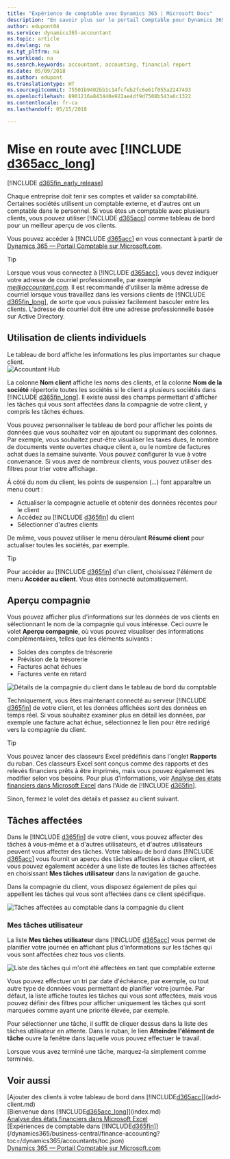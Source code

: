 ```yaml
---
title: "Expérience de comptable avec Dynamics 365 | Microsoft Docs"
description: "En savoir plus sur le portail Comptable pour Dynamics 365."
author: edupont04
ms.service: dynamics365-accountant
ms.topic: article
ms.devlang: na
ms.tgt_pltfrm: na
ms.workload: na
ms.search.keywords: accountant, accounting, financial report
ms.date: 05/09/2018
ms.author: edupont
ms.translationtype: HT
ms.sourcegitcommit: 75501b9402bb1c14fcfeb2fc6e61f055a2247493
ms.openlocfilehash: 8901216a843440e922ae4df9d7508b543a6c1322
ms.contentlocale: fr-ca
ms.lasthandoff: 05/15/2018

---
```

# <a name="get-started-with-include-d365acclongincludesd365acclongmdmd"></a>Mise en route avec [!INCLUDE [d365acc_long](includes/d365acc_long_md.md)]
[!INCLUDE [d365fin_early_release](includes/d365fin_early_release.md.md)]

Chaque entreprise doit tenir ses comptes et valider sa comptabilité. Certaines sociétés utilisent un comptable externe, et d'autres ont un comptable dans le personnel. Si vous êtes un comptable avec plusieurs clients, vous pouvez utiliser [!INCLUDE [d365acc](includes/d365acc_md.md)] comme tableau de bord pour un meilleur aperçu de vos clients.  

Vous pouvez accéder à [!INCLUDE [d365acc](includes/d365acc_md.md)] en vous connectant à partir de [Dynamics 365 — Portail Comptable sur Microsoft.com](https://www.microsoft.com/en-us/dynamics365/financial-insights-for-accountants).  

> [!TIP]
>  Lorsque vous vous connectez à [!INCLUDE [d365acc](includes/d365acc_md.md)], vous devez indiquer votre adresse de courriel professionnelle, par exemple <em>me@accountant.com</em>. Il est recommandé d'utiliser la même adresse de courriel lorsque vous travaillez dans les versions clients de [!INCLUDE [d365fin_long](includes/d365fin_long_md.md)], de sorte que vous puissiez facilement basculer entre les clients. L'adresse de courriel doit être une adresse professionnelle basée sur Active Directory.

## <a name="working-with-individual-clients"></a>Utilisation de clients individuels
Le tableau de bord affiche les informations les plus importantes sur chaque client.  
![Accountant Hub](./media/accountant-get-started/accountant-dashboard-tasks.png)

La colonne **Nom client** affiche les noms des clients, et la colonne **Nom de la société** répertorie toutes les sociétés si le client a plusieurs sociétés dans [!INCLUDE [d365fin_long](includes/d365fin_long_md.md)]. Il existe aussi des champs permettant d'afficher les tâches qui vous sont affectées dans la compagnie de votre client, y compris les tâches échues.  

Vous pouvez personnaliser le tableau de bord pour afficher les points de données que vous souhaitez voir en ajoutant ou supprimant des colonnes. Par exemple, vous souhaitez peut-être visualiser les taxes dues, le nombre de documents vente ouvertes chaque client a, ou le nombre de factures achat dues la semaine suivante. Vous pouvez configurer la vue à votre convenance. Si vous avez de nombreux clients, vous pouvez utiliser des filtres pour trier votre affichage.  

À côté du nom du client, les points de suspension (...) font apparaître un menu court :

- Actualiser la compagnie actuelle et obtenir des données récentes pour le client  
- Accédez au [!INCLUDE [d365fin](includes/d365fin_md.md)] du client  
- Sélectionner d'autres clients  

De même, vous pouvez utiliser le menu déroulant **Résumé client** pour actualiser toutes les sociétés, par exemple.  

> [!TIP]
>  Pour accéder au [!INCLUDE [d365fin](includes/d365fin_md.md)] d'un client, choisissez l'élément de menu **Accéder au client**. Vous êtes connecté automatiquement.

## <a name="company-details"></a>Aperçu compagnie
Vous pouvez afficher plus d'informations sur les données de vos clients en sélectionnant le nom de la compagnie qui vous intéresse. Ceci ouvre le volet **Aperçu compagnie**, où vous pouvez visualiser des informations complémentaires, telles que les éléments suivants :  

* Soldes des comptes de trésorerie  
* Prévision de la trésorerie  
* Factures achat échues  
* Factures vente en retard  

![Détails de la compagnie du client dans le tableau de bord du comptable](./media/accountant-get-started/accountant-company-details.png)

Techniquement, vous êtes maintenant connecté au serveur [!INCLUDE [d365fin](includes/d365fin_md.md)] de votre client, et les données affichées sont des données en temps réel. Si vous souhaitez examiner plus en détail les données, par exemple une facture achat échue, sélectionnez le lien pour être redirigé vers la compagnie du client.  

> [!TIP]
>  Vous pouvez lancer des classeurs Excel prédéfinis dans l'onglet **Rapports** du ruban. Ces classeurs Excel sont conçus comme des rapports et des relevés financiers prêts à être imprimés, mais vous pouvez également les modifier selon vos besoins. Pour plus d'informations, voir [Analyse des états financiers dans Microsoft Excel](/dynamics365/business-central/finance-analyze-excel?toc=/dynamics365/accountants/toc.json) dans l'Aide de [!INCLUDE [d365fin](includes/d365fin_md.md)].  

Sinon, fermez le volet des détails et passez au client suivant.  

## <a name="assigned-tasks"></a>Tâches affectées
Dans le [!INCLUDE [d365fin](includes/d365fin_md.md)] de votre client, vous pouvez affecter des tâches à vous-même et à d'autres utilisateurs, et d'autres utilisateurs peuvent vous affecter des tâches. Votre tableau de bord dans [!INCLUDE [d365acc](includes/d365acc_md.md)] vous fournit un aperçu des tâches affectées à chaque client, et vous pouvez également accéder à une liste de toutes les tâches affectées en choisissant **Mes tâches utilisateur** dans la navigation de gauche.  

Dans la compagnie du client, vous disposez également de piles qui appellent les tâches qui vous sont affectées dans ce client spécifique.

![Tâches affectées au comptable dans la compagnie du client](./media/accountant-get-started/accountant-company-details-tasks.png)

### <a name="my-user-tasks"></a>Mes tâches utilisateur
La liste **Mes tâches utilisateur** dans [!INCLUDE [d365acc](includes/d365acc_md.md)] vous permet de planifier votre journée en affichant plus d'informations sur les tâches qui vous sont affectées chez tous vos clients.  

![Liste des tâches qui m'ont été affectées en tant que comptable externe](./media/accountant-get-started/accountant-tasklist.png)

Vous pouvez effectuer un tri par date d'échéance, par exemple, ou tout autre type de données vous permettant de planifier votre journée. Par défaut, la liste affiche toutes les tâches qui vous sont affectées, mais vous pouvez définir des filtres pour afficher uniquement les tâches qui sont marquées comme ayant une priorité élevée, par exemple.

Pour sélectionner une tâche, il suffit de cliquer dessus dans la liste des tâches utilisateur en attente. Dans le ruban, le lien **Atteindre l'élément de tâche** ouvre la fenêtre dans laquelle vous pouvez effectuer le travail.  

Lorsque vous avez terminé une tâche, marquez-la simplement comme terminée.  

## <a name="see-also"></a>Voir aussi
[Ajouter des clients à votre tableau de bord dans [!INCLUDE[d365acc](includes/d365acc_md.md)]](add-client.md)  
[Bienvenue dans [!INCLUDE[d365acc_long](includes/d365acc_long_md.md)]](index.md)  
[Analyse des états financiers dans Microsoft Excel](/dynamics365/business-central/finance-analyze-excel?toc=/dynamics365/accountants/toc.json)   
[Expériences de comptable dans [!INCLUDE[d365fin](includes/d365fin_md.md)]](/dynamics365/business-central/finance-accounting?toc=/dynamics365/accountants/toc.json)  
[Dynamics 365 — Portail Comptable sur Microsoft.com](https://www.microsoft.com/en-us/dynamics365/financial-insights-for-accountants)  

